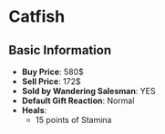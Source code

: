 # Catfish

## Basic Information

- **Buy Price**: 580$
- **Sell Price**: 172$
- **Sold by Wandering Salesman**: YES
- **Default Gift Reaction**: Normal
- **Heals**:
  - 15 points of Stamina